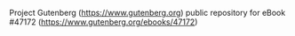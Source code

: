Project Gutenberg (https://www.gutenberg.org) public repository for eBook #47172 (https://www.gutenberg.org/ebooks/47172)
